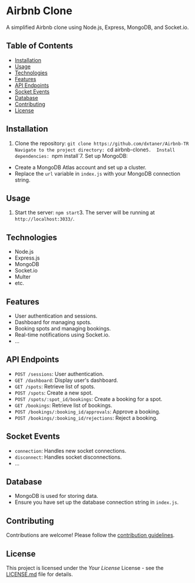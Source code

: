Airbnb Clone
============

A simplified Airbnb clone using Node.js, Express, MongoDB, and Socket.io.

Table of Contents
-----------------

*   [Installation](#installation)
*   [Usage](#usage)
*   [Technologies](#technologies)
*   [Features](#features)
*   [API Endpoints](#api-endpoints)
*   [Socket Events](#socket-events)
*   [Database](#database)
*   [Contributing](#contributing)
*   [License](#license)

Installation
------------

1.  Clone the repository:
`git clone https://github.com/dxtaner/Airbnb-TR  Navigate to the project directory:
`cd airbnb-clone`5.  Install dependencies:
`npm install`7.  Set up MongoDB:

*   Create a MongoDB Atlas account and set up a cluster.
*   Replace the `url` variable in `index.js` with your MongoDB connection string.

Usage
-----

1.  Start the server:
`npm start`3.  The server will be running at `http://localhost:3033/`.

Technologies
------------

*   Node.js
*   Express.js
*   MongoDB
*   Socket.io
*   Multer
*   etc.

Features
--------

*   User authentication and sessions.
*   Dashboard for managing spots.
*   Booking spots and managing bookings.
*   Real-time notifications using Socket.io.
*   ...

API Endpoints
-------------

*   `POST /sessions`: User authentication.
*   `GET /dashboard`: Display user's dashboard.
*   `GET /spots`: Retrieve list of spots.
*   `POST /spots`: Create a new spot.
*   `POST /spots/:spot_id/bookings`: Create a booking for a spot.
*   `GET /bookings`: Retrieve list of bookings.
*   `POST /bookings/:booking_id/approvals`: Approve a booking.
*   `POST /bookings/:booking_id/rejections`: Reject a booking.

Socket Events
-------------

*   `connection`: Handles new socket connections.
*   `disconnect`: Handles socket disconnections.
*   ...

Database
--------

*   MongoDB is used for storing data.
*   Ensure you have set up the database connection string in `index.js`.

Contributing
------------

Contributions are welcome! Please follow the [contribution guidelines](CONTRIBUTING.md).

License
-------

This project is licensed under the _Your License_ License - see the [LICENSE.md](LICENSE.md) file for details.
